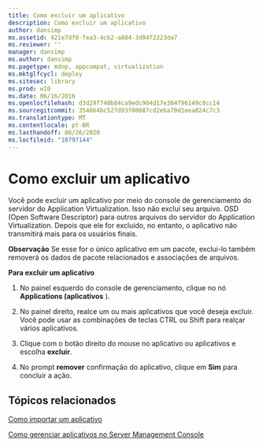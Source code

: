 ```yaml
---
title: Como excluir um aplicativo
description: Como excluir um aplicativo
author: dansimp
ms.assetid: 421e7df0-fea3-4cb2-a884-3d04f2223da7
ms.reviewer: ''
manager: dansimp
ms.author: dansimp
ms.pagetype: mdop, appcompat, virtualization
ms.mktglfcycl: deploy
ms.sitesec: library
ms.prod: w10
ms.date: 06/16/2016
ms.openlocfilehash: d3d29f740b84ca9edc904d17e384f96149c8cc14
ms.sourcegitcommit: 354664bc527d93f80687cd2eba70d1eea024c7c3
ms.translationtype: MT
ms.contentlocale: pt-BR
ms.lasthandoff: 06/26/2020
ms.locfileid: "10797144"
---
```

# Como excluir um aplicativo


Você pode excluir um aplicativo por meio do console de gerenciamento do servidor do Application Virtualization. Isso não exclui seu arquivo. OSD (Open Software Descriptor) para outros arquivos do servidor do Application Virtualization. Depois que ele for excluído, no entanto, o aplicativo não transmitirá mais para os usuários finais.

**Observação**  Se esse for o único aplicativo em um pacote, exclui-lo também removerá os dados de pacote relacionados e associações de arquivos.

 

**Para excluir um aplicativo**

1.  No painel esquerdo do console de gerenciamento, clique no nó **Applications (aplicativos** ).

2.  No painel direito, realce um ou mais aplicativos que você deseja excluir. Você pode usar as combinações de teclas CTRL ou Shift para realçar vários aplicativos.

3.  Clique com o botão direito do mouse no aplicativo ou aplicativos e escolha **excluir**.

4.  No prompt **remover** confirmação do aplicativo, clique em **Sim** para concluir a ação.

## Tópicos relacionados


[Como importar um aplicativo](how-to-import-an-applicationserver.md)

[Como gerenciar aplicativos no Server Management Console](how-to-manage-applications-in-the-server-management-console.md)

 

 





